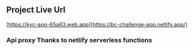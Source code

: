 ## Project Live Url
[https://kyc-app-65a63.web.app](https://bc-challenge-app.netlify.app/)


### Api proxy Thanks to netlify serverless functions

